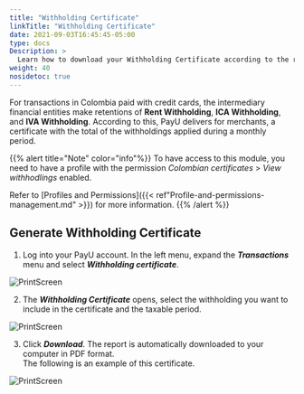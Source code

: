 ```yaml
---
title: "Withholding Certificate"
linkTitle: "Withholding Certificate"
date: 2021-09-03T16:45:45-05:00
type: docs
Description: >
  Learn how to download your Withholding Certificate according to the requested period of time. This feature is available for accounts in Colombia.
weight: 40
nosidetoc: true
---
```


For transactions in Colombia paid with credit cards, the intermediary financial entities make retentions of **Rent Withholding**, **ICA Withholding**, and **IVA Withholding**. According to this, PayU delivers for merchants, a certificate with the total of the withholdings applied during a monthly period.

{{% alert title="Note" color="info"%}}
To have access to this module, you need to have a profile with the permission _Colombian certificates_ > _View withhodlings_ enabled.

Refer to [Profiles and Permissions]({{< ref"Profile-and-permissions-management.md" >}}) for more information.
{{% /alert %}}

## Generate Withholding Certificate
1. Log into your PayU account. In the left menu, expand the _**Transactions**_ menu and select _**Withholding certificate**_.

![PrintScreen](/assets/WithholdingCertificate/WithholdingCertificate_01.png)

2. The _**Withholding Certificate**_ opens, select the withholding you want to include in the certificate and the taxable period.

![PrintScreen](/assets/WithholdingCertificate/WithholdingCertificate_02.png)

3. Click _**Download**_. The report is automatically downloaded to your computer in PDF format.<br>The following is an example of this certificate.

![PrintScreen](/assets/WithholdingCertificate/WithholdingCertificate_03.png)
